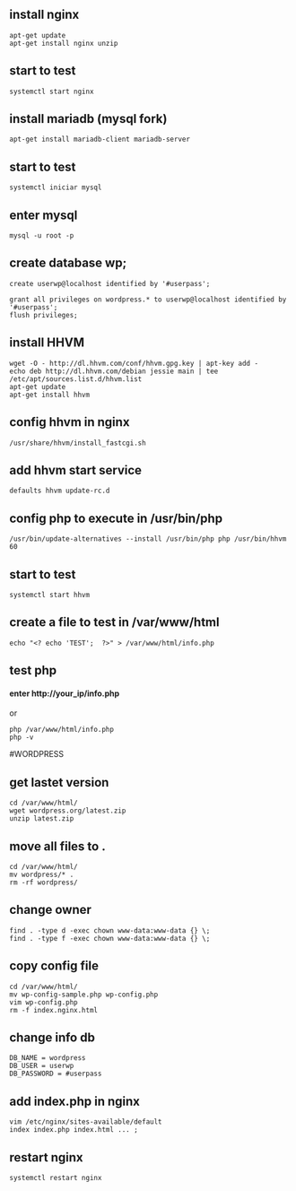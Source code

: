 ## install nginx
	apt-get update
	apt-get install nginx unzip
    
## start to test
	systemctl start nginx
    
## install mariadb (mysql fork)
	apt-get install mariadb-client mariadb-server

## start to test
	systemctl iniciar mysql

## enter mysql
	mysql -u root -p

## create database wp;
	create userwp@localhost identified by '#userpass';

	grant all privileges on wordpress.* to userwp@localhost identified by '#userpass';
	flush privileges;

## install HHVM 

	wget -O - http://dl.hhvm.com/conf/hhvm.gpg.key | apt-key add -
	echo deb http://dl.hhvm.com/debian jessie main | tee /etc/apt/sources.list.d/hhvm.list
	apt-get update
	apt-get install hhvm

## config hhvm in nginx
	/usr/share/hhvm/install_fastcgi.sh

## add hhvm start service
	defaults hhvm update-rc.d

## config php to execute in /usr/bin/php
	/usr/bin/update-alternatives --install /usr/bin/php php /usr/bin/hhvm 60

## start to test
	systemctl start hhvm

## create a file to test in /var/www/html
	echo "<? echo 'TEST';  ?>" > /var/www/html/info.php

## test php
#### enter  http://your_ip/info.php
or

	php /var/www/html/info.php
    php -v


#WORDPRESS

## get lastet version
    cd /var/www/html/
    wget wordpress.org/latest.zip
    unzip latest.zip

## move all files to .
    cd /var/www/html/
    mv wordpress/* .
    rm -rf wordpress/

## change owner
    find . -type d -exec chown www-data:www-data {} \;
    find . -type f -exec chown www-data:www-data {} \;

## copy config file
    cd /var/www/html/
    mv wp-config-sample.php wp-config.php
    vim wp-config.php
	rm -f index.nginx.html 

## change info db
    DB_NAME = wordpress
    DB_USER = userwp
    DB_PASSWORD = #userpass

## add index.php in nginx
	vim /etc/nginx/sites-available/default
	index index.php index.html ... ;

## restart nginx
	systemctl restart nginx









